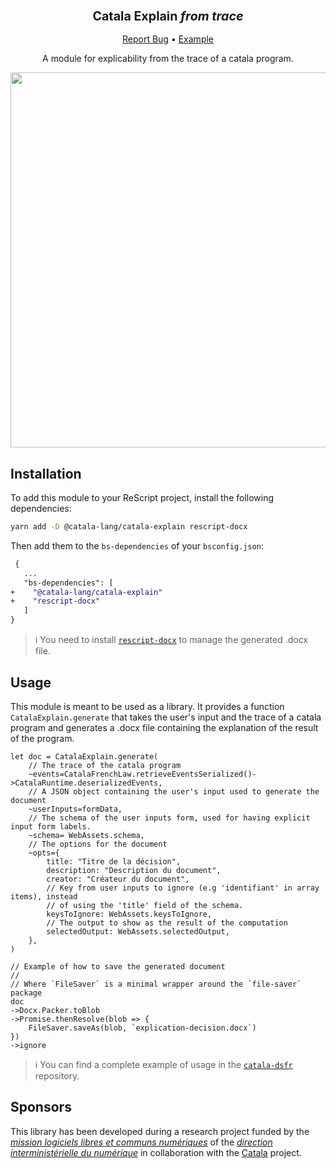 
<div align="center">
  <h3 align="center">
	<big>Catala Explain <i>from trace</i></big>
  </h3>
  <p align="center">
   <a href="https://github.com/CatalaLang/catala-explain/issues">Report Bug</a>
   •
   <a href="https://github.com/CatalaLang/catala-dsfr">Example</a>
  </p>

<!-- ![CI][ci-link] ![NPM][npm-link] -->
A module for explicability from the trace of a catala program.

<img width="600" src="https://github.com/CatalaLang/catala-explain/assets/44124798/4cd34137-2dd1-477f-9581-a6d2c466f3b0"/>
<!-- ![Screenshot from 2023-10-04 11-24-52](https://github.com/CatalaLang/catala-explain/assets/44124798/c9478ce4-e204-42a2-b4fd-d600a378a9be) -->


</div>

## Installation

To add this module to your ReScript project, install the following dependencies:

```sh
yarn add -D @catala-lang/catala-explain rescript-docx
```

Then add them to the `bs-dependencies` of your `bsconfig.json`:

```diff
 {
   ...
   "bs-dependencies": [
+    "@catala-lang/catala-explain"
+    "rescript-docx"
   ]
}
```

> ℹ️ You need to install
> [`rescript-docx`](https://github.com/CatalaLang/rescript-docx) to manage the
> generated .docx file.

## Usage

This module is meant to be used as a library. It provides a function
`CatalaExplain.generate` that takes the user's input and the trace of a catala
program and generates a .docx file containing the explanation of the result of
the program.

```rescript
let doc = CatalaExplain.generate(
    // The trace of the catala program
    ~events=CatalaFrenchLaw.retrieveEventsSerialized()->CatalaRuntime.deserializedEvents,
    // A JSON object containing the user's input used to generate the document
    ~userInputs=formData,
    // The schema of the user inputs form, used for having explicit input form labels.
    ~schema= WebAssets.schema,
    // The options for the document
    ~opts={
        title: "Titre de la décision",
        description: "Description du document",
        creator: "Créateur du document",
        // Key from user inputs to ignore (e.g 'identifiant' in array items), instead
        // of using the 'title' field of the schema.
        keysToIgnore: WebAssets.keysToIgnore,
        // The output to show as the result of the computation
        selectedOutput: WebAssets.selectedOutput,
    },
)

// Example of how to save the generated document
// 
// Where `FileSaver` is a minimal wrapper around the `file-saver` package
doc
->Docx.Packer.toBlob
->Promise.thenResolve(blob => {
    FileSaver.saveAs(blob, `explication-decision.docx`)
})
->ignore
```

> ℹ️ You can find a complete example of usage in the
> [`catala-dsfr`](https://github.com/CatalaLang/catala-dsfr) repository.

## Sponsors

This library has been developed during a research project funded by the
[_mission logiciels libres et communs numériques_](https://www.code.gouv.fr/)
of the [_direction interministérielle du
numérique_](https://www.numerique.gouv.fr/) in collaboration with the
[Catala](https://catala-lang.org/) project.
